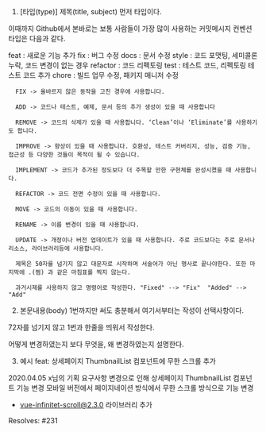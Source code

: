 1. [타입(type)] 제목(title, subject) 
먼저 타입이다.

이때까지 Github에서 본바로는 보통 사람들이 가장 많이 사용하는 커밋메시지 컨벤션 타입은 다음과 같다.

feat : 새로운 기능 추가
fix : 버그 수정
docs : 문서 수정
style : 코드 포맷팅, 세미콜론 누락, 코드 변경이 없는 경우
refactor : 코드 리펙토링
test : 테스트 코드, 리펙토링 테스트 코드 추가
chore : 빌드 업무 수정, 패키지 매니저 수정


      FIX -> 올바르지 않은 동작을 고친 경우에 사용합니다.

      ADD -> 코드나 테스트, 예제, 문서 등의 추가 생성이 있을 때 사용합니다

      REMOVE -> 코드의 삭제가 있을 때 사용합니다. ‘Clean’이나 ‘Eliminate’를 사용하기도 합니다.

      IMPROVE -> 향상이 있을 때 사용합니다. 호환성, 테스트 커버리지, 성능, 검증 기능, 접근성 등 다양한 것들이 목적이 될 수 있습니다.

      IMPLEMENT -> 코드가 추가된 정도보다 더 주목할 만한 구현체를 완성시켰을 때 사용합니다.
      
      REFACTOR -> 코드 전면 수정이 있을 때 사용합니다.

      MOVE -> 코드의 이동이 있을 때 사용합니다.

      RENAME -> 이름 변경이 있을 때 사용합니다.
      
      UPDATE -> 개정이나 버전 업데이트가 있을 때 사용합니다. 주로 코드보다는 주로 문서나 리소스, 라이브러리등에 사용합니다.
      
      제목은 50자를 넘기지 않고 대문자로 시작하며 서술어가 아닌 명사로 끝나야한다. 또한 마지막에 .(쩜) 과 같은 마침표를 찍지 않는다.
      
      과거시제를 사용하지 않고 명령어로 작성한다. "Fixed" --> "Fix"  "Added" --> "Add"
 

 

2. 본문내용(body)
1번까지만 써도 충분해서 여기서부터는 작성이 선택사항이다.

72자를 넘기지 않고 1번과 한줄을 띄워서 작성한다.

어떻게 변경하였는지 보다 무엇을, 왜 변경하였는지 설명한다.

 3. 예시
 feat: 상세페이지 ThumbnailList 컴포넌트에 무한 스크롤 추가

2020.04.05 x님의 기획 요구사항 변경으로 인해 상세페이지 ThumbnailList 컴포넌트 기능 변경
모바일 버전에서 페이지네이션 방식에서 무한 스크롤 방식으로 기능 변경
  - vue-infinitet-scroll@2.3.0 라이브러리 추가

Resolves: #231
